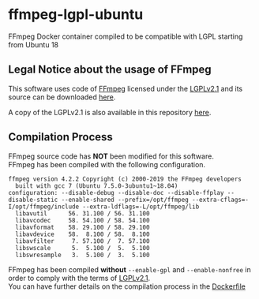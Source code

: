 # ffmpeg-lgpl-ubuntu
FFmpeg Docker container compiled to be compatible with LGPL starting from Ubuntu 18

## Legal Notice about the usage of FFmpeg

This software uses code of <a href=http://ffmpeg.org>FFmpeg</a> licensed under
the <a href=http://www.gnu.org/licenses/old-licenses/lgpl-2.1.html>LGPLv2.1</a>
and its source can be downloaded <a href="/ffmpeg/ffmpeg-4.2.2.tar.bz2">here</a>.   

A copy of the LGPLv2.1 is also available in this repository [here](/ffmpeg/LICENSE).  

## Compilation Process
FFmpeg source code has **NOT** been modified for this software.  
FFmpeg has been compiled with the following configuration.  

```
ffmpeg version 4.2.2 Copyright (c) 2000-2019 the FFmpeg developers
  built with gcc 7 (Ubuntu 7.5.0-3ubuntu1~18.04)
configuration: --disable-debug --disable-doc --disable-ffplay --disable-static --enable-shared --prefix=/opt/ffmpeg --extra-cflags=-I/opt/ffmpeg/include --extra-ldflags=-L/opt/ffmpeg/lib
  libavutil      56. 31.100 / 56. 31.100
  libavcodec     58. 54.100 / 58. 54.100
  libavformat    58. 29.100 / 58. 29.100
  libavdevice    58.  8.100 / 58.  8.100
  libavfilter     7. 57.100 /  7. 57.100
  libswscale      5.  5.100 /  5.  5.100
  libswresample   3.  5.100 /  3.  5.100
```
FFmpeg has been compiled **without** `--enable-gpl` and `--enable-nonfree` in order to comply with the terms of [LGPLv2.1](/ffmpeg/LICENSE).  
You can have further details on the compilation process in the [Dockerfile](/Dockerfile)  
